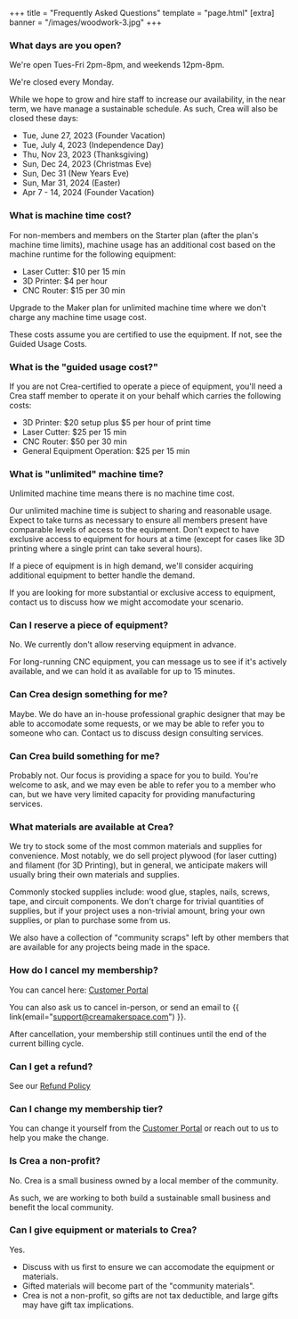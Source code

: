 +++
title = "Frequently Asked Questions"
template = "page.html"
[extra]
banner = "/images/woodwork-3.jpg"
+++

### What days are you open?

We're open Tues-Fri 2pm-8pm, and weekends 12pm-8pm.

We're closed every Monday.

While we hope to grow and hire staff to increase our availability, in the near term,
we have manage a sustainable schedule. As such, Crea will also be closed these days:

- Tue, June 27, 2023 (Founder Vacation)
- Tue, July 4, 2023 (Independence Day)
- Thu, Nov 23, 2023 (Thanksgiving)
- Sun, Dec 24, 2023 (Christmas Eve)
- Sun, Dec 31 (New Years Eve)
- Sun, Mar 31, 2024 (Easter)
- Apr 7 - 14, 2024 (Founder Vacation)

### What is machine time cost?

For non-members and members on the Starter plan (after the plan's machine time limits), machine usage has an additional cost based on the machine runtime for the following equipment:

- Laser Cutter: $10 per 15 min
- 3D Printer: $4 per hour
- CNC Router: $15 per 30 min
 
Upgrade to the Maker plan for unlimited machine time where we don't charge any machine time usage cost.

These costs assume you are certified to use the equipment. If not, see the Guided Usage Costs.

### What is the "guided usage cost?"

If you are not Crea-certified to operate a piece of equipment, you'll need a Crea staff member to operate it on your behalf which carries the following costs:

- 3D Printer: $20 setup plus $5 per hour of print time
- Laser Cutter: $25 per 15 min
- CNC Router: $50 per 30 min
- General Equipment Operation: $25 per 15 min

### What is "unlimited" machine time?

Unlimited machine time means there is no machine time cost.

Our unlimited machine time is subject to sharing and reasonable usage. Expect to take turns as necessary to ensure all members present have comparable levels of access to the equipment. Don't expect to have exclusive access to equipment for hours at a time (except for cases like 3D printing where a single print can take several hours).

If a piece of equipment is in high demand, we'll consider acquiring additional equipment to better handle the demand.

If you are looking for more substantial or exclusive access to equipment, contact us to discuss how we might accomodate your scenario.

### Can I reserve a piece of equipment?

No. We currently don't allow reserving equipment in advance.

For long-running CNC equipment, you can message us to see if it's actively available, and we can hold it as available for up to 15 minutes.

### Can Crea design something for me?

Maybe. We do have an in-house professional graphic designer that may be able to accomodate some requests, or we may be able to refer you to someone who can. Contact us to discuss design consulting services.

### Can Crea build something for me?

Probably not. Our focus is providing a space for you to build. You're welcome to ask, and we may even be able to refer you to a member who can, but we have very limited capacity for providing manufacturing services.

### What materials are available at Crea?

We try to stock some of the most common materials and supplies for convenience. Most notably, we do sell project plywood (for laser cutting) and filament (for 3D Printing), but in general, we anticipate makers will usually bring their own materials and supplies.

Commonly stocked supplies include: wood glue, staples, nails, screws, tape, and circuit components. We don't charge for trivial quantities of supplies, but if your project uses a non-trivial amount, bring your own supplies, or plan to purchase some from us.

We also have a collection of "community scraps" left by other members that are available for any projects being made in the space.

### How do I cancel my membership?

You can cancel here: [Customer Portal](https://billing.stripe.com/p/login/4gw2aJasm65hgUw000)

You can also ask us to cancel in-person, or send an email to {{ link(email="support@creamakerspace.com") }}.

After cancellation, your membership still continues until the end of the current billing cycle.


### Can I get a refund?

See our [Refund Policy](http://localhost:1111/policies#refund-policy)

### Can I change my membership tier?

You can change it yourself from the [Customer Portal](https://billing.stripe.com/p/login/4gw2aJasm65hgUw000)
or reach out to us to help you make the change.

### Is Crea a non-profit?

No. Crea is a small business owned by a local member of the community.

As such, we are working to both build a sustainable small business
and benefit the local community.

### Can I give equipment or materials to Crea?

Yes.

- Discuss with us first to ensure we can accomodate the equipment or materials.
- Gifted materials will become part of the "community materials".
- Crea is not a non-profit, so gifts are not tax deductible, and large gifts may have gift tax implications. 